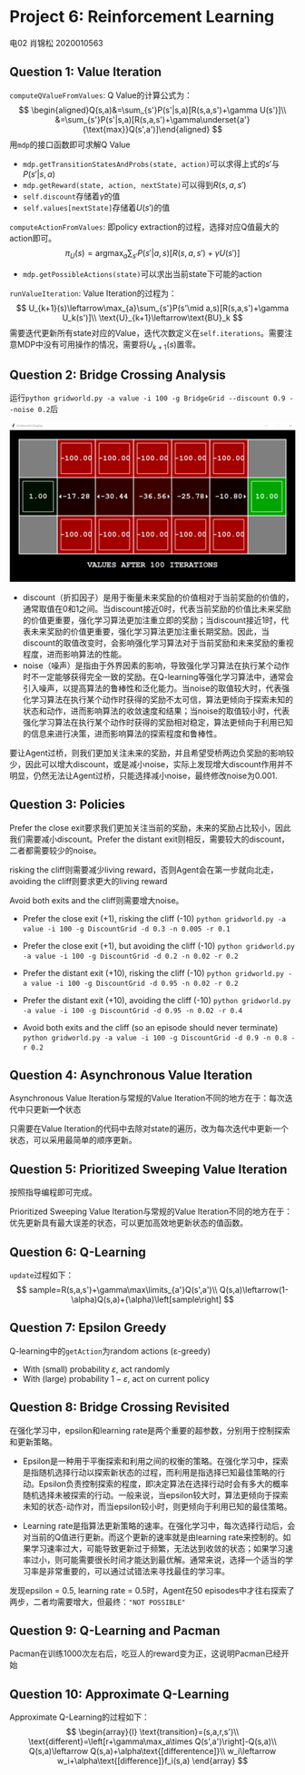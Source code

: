# Project 6: Reinforcement Learning

电02 肖锦松 2020010563

## Question 1: Value Iteration

`computeQValueFromValues`: Q Value的计算公式为：
$$
\begin{aligned}Q(s,a)&=\sum_{s'}P(s'|s,a)[R(s,a,s')+\gamma U(s')]\\ &=\sum_{s'}P(s'|s,a)[R(s,a,s')+\gamma\underset{a'}{\text{max}}Q(s',a')]\end{aligned}
$$
用`mdp`的接口函数即可求解Q Value

- `mdp.getTransitionStatesAndProbs(state, action)`可以求得上式的$s'$与$P(s'|s,a)$
- `mdp.getReward(state, action, nextState)`可以得到$R(s,a,s')$
- `self.discount`存储着$\gamma$的值
- `self.values[nextState]`存储着$U(s')$的值

`computeActionFromValues`: 即policy extraction的过程，选择对应Q值最大的action即可。
$$
\pi_U(s)=\text{argmax}_a\sum_{s'}P(s'\big|a,s)[R(s,a,s')+\gamma U(s')]
$$

- `mdp.getPossibleActions(state)`可以求出当前state下可能的action

`runValueIteration`: Value Iteration的过程为：
$$
U_{k+1}(s)\leftarrow\max_{a}\sum_{s'}P(s'\mid a,s)[R(s,a,s')+\gamma U_k(s')]\\
\text{U}_{k+1}\leftarrow\text{BU}_k
$$
需要迭代更新所有state对应的Value，迭代次数定义在`self.iterations`。需要注意MDP中没有可用操作的情况，需要将$U_{k+1}(s)$置零。

## Question 2: Bridge Crossing Analysis

运行`python gridworld.py -a value -i 100 -g BridgeGrid --discount 0.9 --noise 0.2`后

<img src="Report_RL.assets/image-20230420214432400.png" alt="image-20230420214432400" style="zoom: 50%;" />

- discount（折扣因子）是用于衡量未来奖励的价值相对于当前奖励的价值的，通常取值在0和1之间。当discount接近0时，代表当前奖励的价值比未来奖励的价值更重要，强化学习算法更加注重立即的奖励；当discount接近1时，代表未来奖励的价值更重要，强化学习算法更加注重长期奖励。因此，当discount的取值改变时，会影响强化学习算法对于当前奖励和未来奖励的重视程度，进而影响算法的性能。
- noise（噪声）是指由于外界因素的影响，导致强化学习算法在执行某个动作时不一定能够获得完全一致的奖励。在Q-learning等强化学习算法中，通常会引入噪声，以提高算法的鲁棒性和泛化能力。当noise的取值较大时，代表强化学习算法在执行某个动作时获得的奖励不太可信，算法更倾向于探索未知的状态和动作，进而影响算法的收敛速度和结果；当noise的取值较小时，代表强化学习算法在执行某个动作时获得的奖励相对稳定，算法更倾向于利用已知的信息来进行决策，进而影响算法的探索程度和鲁棒性。

要让Agent过桥，则我们更加关注未来的奖励，并且希望受桥两边负奖励的影响较少，因此可以增大discount，或是减小noise，实际上发现增大discount作用并不明显，仍然无法让Agent过桥，只能选择减小noise，最终修改noise为0.001.

## Question 3: Policies

Prefer the close exit要求我们更加关注当前的奖励，未来的奖励占比较小，因此我们需要减小discount。Prefer the distant exit则相反，需要较大的discount，二者都需要较少的noise。

risking the cliff则需要减少living reward，否则Agent会在第一步就向北走，avoiding the cliff则要求更大的living reward

Avoid both exits and the cliff则需要增大noise。

- Prefer the close exit (+1), risking the cliff (-10)
  `python gridworld.py -a value -i 100 -g DiscountGrid -d 0.3 -n 0.005 -r 0.1`
- Prefer the close exit (+1), but avoiding the cliff (-10)
  `python gridworld.py -a value -i 100 -g DiscountGrid -d 0.2 -n 0.02 -r 0.2`

- Prefer the distant exit (+10), risking the cliff (-10)
  `python gridworld.py -a value -i 100 -g DiscountGrid -d 0.95 -n 0.02 -r 0.2`
- Prefer the distant exit (+10), avoiding the cliff (-10)
  `python gridworld.py -a value -i 100 -g DiscountGrid -d 0.95 -n 0.02 -r 0.4`
- Avoid both exits and the cliff (so an episode should never terminate)
  `python gridworld.py -a value -i 100 -g DiscountGrid -d 0.9 -n 0.8 -r 0.2`

## Question 4: Asynchronous Value Iteration

 Asynchronous Value Iteration与常规的Value Iteration不同的地方在于：每次迭代中只更新**一个**状态

只需要在Value Iteration的代码中去除对state的遍历，改为每次迭代中更新一个状态，可以采用最简单的顺序更新。

## Question 5: Prioritized Sweeping Value Iteration

按照指导编程即可完成。

Prioritized Sweeping Value Iteration与常规的Value Iteration不同的地方在于：优先更新具有最大误差的状态，可以更加高效地更新状态的值函数。

## Question 6: Q-Learning

`update`过程如下：
$$
 sample=R(s,a,s')+\gamma\max\limits_{a'}Q(s',a')\\
 Q(s,a)\leftarrow(1-\alpha)Q(s,a)+(\alpha)\left[sample\right]
$$

## Question 7: Epsilon Greedy

Q-learning中的`getAction`为random actions (ε-greedy)

- With (small) probability $\varepsilon$, act randomly
- With (large) probability $1-\varepsilon$, act on current policy

## Question 8: Bridge Crossing Revisited

在强化学习中，epsilon和learning rate是两个重要的超参数，分别用于控制探索和更新策略。

- Epsilon是一种用于平衡探索和利用之间的权衡的策略。在强化学习中，探索是指随机选择行动以探索新状态的过程，而利用是指选择已知最佳策略的行动。Epsilon负责控制探索的程度，即决定算法在选择行动时会有多大的概率随机选择未被探索的行动。一般来说，当epsilon较大时，算法更倾向于探索未知的状态-动作对，而当epsilon较小时，则更倾向于利用已知的最佳策略。

- Learning rate是指算法更新策略的速率。在强化学习中，每次选择行动后，会对当前的Q值进行更新。而这个更新的速率就是由learning rate来控制的。如果学习速率过大，可能导致更新过于频繁，无法达到收敛的状态；如果学习速率过小，则可能需要很长时间才能达到最优解。通常来说，选择一个适当的学习率是非常重要的，可以通过试错法来寻找最佳的学习率。

发现epsilon = 0.5, learning rate = 0.5时，Agent在50 episodes中才往右探索了两步，二者均需要增大，但最终：`"NOT POSSIBLE"`

## Question 9: Q-Learning and Pacman

Pacman在训练1000次左右后，吃豆人的reward变为正，这说明Pacman已经开始

## Question 10: Approximate Q-Learning

Approximate Q-Learning的过程如下：
$$
\begin{array}{l}
\text{transition}=(s,a,r,s')\\ \text{different}=\left[r+\gamma\max_a\times Q(s',a')\right]-Q(s,a)\\ 
Q(s,a)\leftarrow Q(s,a)+\alpha\text{[differentence]}\\ 
w_i\leftarrow w_i+\alpha\text{[difference]}f_i(s,a)
\end{array}
$$









